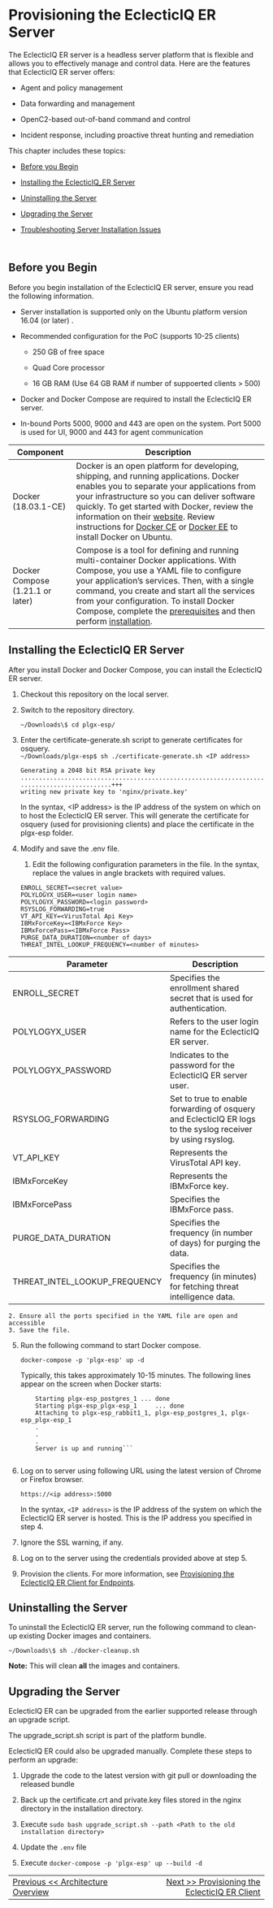 Provisioning the EclecticIQ ER Server 
===================================

The EclecticIQ ER server is a headless server platform that is flexible and allows
you to effectively manage and control data. Here are the features that EclecticIQ ER
server offers:

-   Agent and policy management

-   Data forwarding and management

-   OpenC2-based out-of-band command and control

-   Incident response, including proactive threat hunting and remediation

This chapter includes these topics:

-   [Before you Begin](#before-you-begin)

-   [Installing the EclecticIQ_ER Server](#installing-the-polylogyx-server)

-   [Uninstalling the Server](#uninstalling-the-server)

-   [Upgrading the Server](#upgrading-the-server)

-   [Troubleshooting Server Installation
    Issues](#troubleshooting-server-installation-issues)

<br>Before you Begin
--------------------

Before you begin installation of the EclecticIQ ER server, ensure you read the
following information.

-   Server installation is supported only on the Ubuntu platform version 16.04 (or later) .

-   Recommended configuration for the PoC (supports 10-25 clients)

    -   250 GB of free space

    -   Quad Core processor


    -   16 GB RAM (Use 64 GB RAM if number of suppoerted clients > 500)

-   Docker and Docker Compose are required to install the EclecticIQ ER server.

-   In-bound Ports 5000, 9000 and 443 are open on the system. Port 5000 is used for UI, 9000 and 443 for agent communication

| Component      | Description                                                                                                                                                                                                                                                                                                                                                                                                                                                                                                                         |
|----------------|-------------------------------------------------------------------------------------------------------------------------------------------------------------------------------------------------------------------------------------------------------------------------------------------------------------------------------------------------------------------------------------------------------------------------------------------------------------------------------------------------------------------------------------|
| Docker (18.03.1-CE)         | Docker is an open platform for developing, shipping, and running applications. Docker enables you to separate your applications from your infrastructure so you can deliver software quickly. To get started with Docker, review the information on their [website](https://docs.docker.com/install/overview/). Review instructions for [Docker CE](https://docs.docker.com/install/linux/docker-ce/ubuntu/#install-docker-ce) or [Docker EE](https://docs.docker.com/install/linux/docker-ee/ubuntu/) to install Docker on Ubuntu. |
| Docker Compose (1.21.1 or later) | Compose is a tool for defining and running multi-container Docker applications. With Compose, you use a YAML file to configure your application’s services. Then, with a single command, you create and start all the services from your configuration. To install Docker Compose, complete the [prerequisites](https://docs.docker.com/compose/install/#prerequisites) and then perform [installation](https://docs.docker.com/compose/install/#install-compose). 


Installing the EclecticIQ ER Server
-------------------------------

After you install Docker and Docker Compose, you can install the EclecticIQ ER
server.


1. Checkout this repository on the local server.

2.  Switch to the repository directory.

    ```~/Downloads\$ cd plgx-esp/```
3.  Enter the certificate-generate.sh script to generate certificates for
    osquery.  
    ```~/Downloads/plgx-esp$ sh ./certificate-generate.sh <IP address>```
    ```x.x.x.x
    Generating a 2048 bit RSA private key
    .........................................................................................+++
    .........................+++
    writing new private key to 'nginx/private.key'
    ``` 
            
    In the syntax, \<IP address\> is the IP address of the system on which on to host the EclecticIQ ER server. This will generate 
    the certificate for osquery (used for provisioning clients) and place the certificate in the plgx-esp folder.

4.  Modify and save the .env file.

    1.  Edit the following configuration parameters in the file. In the syntax, replace the values in angle brackets with required values.
    ```
    ENROLL_SECRET=<secret value>
    POLYLOGYX_USER=<user login name> 
    POLYLOGYX_PASSWORD=<login password> 
    RSYSLOG_FORWARDING=true
    VT_API_KEY=<VirusTotal Api Key> 
    IBMxForceKey=<IBMxForce Key> 
    IBMxForcePass=<IBMxForce Pass>
    PURGE_DATA_DURATION=<number of days>  
    THREAT_INTEL_LOOKUP_FREQUENCY=<number of minutes>
     ```   
| Parameter | Description                                                                                                                                                                                  |
|-----------|----------------------------------------------------------------------------------------------------------------------------------------------------------------------------------------------|
| ENROLL_SECRET | Specifies the enrollment shared secret that is used for authentication.                                                                                                                              |
| POLYLOGYX_USER       | Refers to the user login name for the EclecticIQ ER server.                                                                                                         |
| POLYLOGYX_PASSWORD       | Indicates to the password for the EclecticIQ ER server user.                                                                                                              |
| RSYSLOG_FORWARDING       | Set to true to enable forwarding of osquery and EclecticIQ ER logs to the syslog receiver by using rsyslog. |
| VT_API_KEY       | Represents the VirusTotal API key.                                                                            | 
| IBMxForceKey       | Represents the IBMxForce key.                                                                            | 
| IBMxForcePass       | Specifies the IBMxForce pass.                                                                            | 
| PURGE_DATA_DURATION       | Specifies the frequency (in number of days) for purging the data.                                                                            | 
| THREAT_INTEL_LOOKUP_FREQUENCY       | Specifies the frequency (in minutes) for fetching threat intelligence data.                                                                            |   
    2. Ensure all the ports specified in the YAML file are open and accessible
    3. Save the file.
    


   
5.  Run the following command to start Docker compose.

    ```docker-compose -p 'plgx-esp' up -d```
    
    Typically, this takes approximately 10-15 minutes. The following lines appear on
    the screen when Docker starts:
    ````Starting plgx-esp_rabbit1_1  ... done
        Starting plgx-esp_postgres_1 ... done
        Starting plgx-esp_plgx-esp_1     ... done
        Attaching to plgx-esp_rabbit1_1, plgx-esp_postgres_1, plgx-esp_plgx-esp_1
        .
        .
        .
        Server is up and running```
        
6.  Log on to server using following URL using the latest version of Chrome or
    Firefox browser.
    
    ```https://<ip address>:5000```

    In the syntax, `<IP address>` is the IP address of the system on which the
    EclecticIQ ER server is hosted. This is the IP address you specified in step 4.

7.  Ignore the SSL warning, if any.

8.  Log on to the server using the credentials provided above at step 5.

9.  Provision the clients. For more information, see [Provisioning the EclecticIQ ER
    Client for Endpoints](../03_Provisioning_EclecticIQ_ER_Client/Readme.md).

Uninstalling the Server 
------------------------

To uninstall the EclecticIQ ER server, run the following command to clean-up
existing Docker images and containers.

```~/Downloads\$ sh ./docker-cleanup.sh```

**Note:** This will clean **all** the images and containers.

Upgrading the Server
--------------------

EclecticIQ ER can be upgraded from the earlier supported release through an upgrade script.

The upgrade_script.sh script is part of the platform bundle.

EclecticIQ ER could also be upgraded manually. Complete these steps to perform an upgrade:

1. Upgrade the code to the latest version with git pull or downloading the released bundle

2. Back up the certificate.crt and private.key files stored in the nginx directory in the installation directory. 

3. Execute ```sudo bash upgrade_script.sh --path <Path to the old installation directory>```  

4. Update the ```.env``` file 

5. Execute ```docker-compose -p 'plgx-esp' up --build -d```

|										|																							|
|:---									|													   								    ---:|
|[Previous << Architecture Overview](../01_Architecture/Readme.md)  | [Next >> Provisioning the EclecticIQ ER Client](../03_Provisioning_EclecticIQ_ER_Client/Readme.md)|
